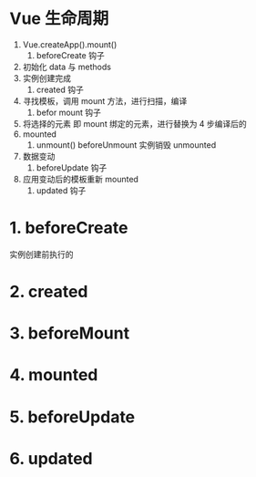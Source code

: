 # Vue 生命周期

1. Vue.createApp().mount()
   1. beforeCreate 钩子
2. 初始化 data 与 methods
3. 实例创建完成
   1. created 钩子
4. 寻找模板，调用 mount 方法，进行扫描，编译
   1. befor mount 钩子
5. 将选择的元素 即 mount 绑定的元素，进行替换为 4 步编译后的
6. mounted
   1. unmount() beforeUnmount 实例销毁 unmounted
7. 数据变动
   1. beforeUpdate 钩子
8. 应用变动后的模板重新 mounted
   1. updated 钩子

# 1. beforeCreate

实例创建前执行的

# 2. created

# 3. beforeMount

# 4. mounted

# 5. beforeUpdate

# 6. updated
